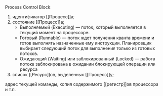 Process Control Block

1. идентификатор [[Процесс]]а;
2. состояние [[Процесс]]а;
	- Выполняемый (Executing) — поток, который выполняется в текущий момент на процессоре.
	-   Готовый (Runnable) — поток ждет получения кванта времени и готов выполнять назначенные ему инструкции. Планировщик выбирает следующий поток для выполнения только из готовых потоков.
	-   Ожидающий (Waiting) или заблокированный (Locked) — работа потока заблокирована в ожидании блокирующей операции или ресурса
1. список [[Ресурс]]ов, выделенных [[Процесс]]у;

адрес текущей команды, копия содержимого [[регистр]]ов процессора и т.п.







